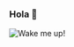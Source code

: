 ### Hola 👋
![Wake me up!](https://cdn.britannica.com/24/212324-050-076731DA/Persian-cat-sleeping.jpg)
